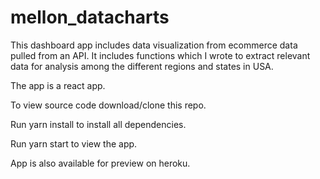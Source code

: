 # mellon_datacharts
This dashboard app includes data visualization from ecommerce data pulled from an API. 
It includes functions which I wrote to extract relevant data for analysis among the different regions and states in USA.

The app is a react app.

To view source code download/clone this repo.

Run yarn install to install all dependencies.

Run yarn start to view the app.

App is also available for preview on heroku.
